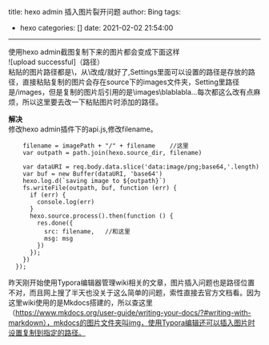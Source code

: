 title: hexo admin 插入图片裂开问题
author: Bing
tags:
  - hexo
categories: []
date: 2021-02-02 21:54:00
---
使用hexo admin截图复制下来的图片都会变成下面这样  
![upload successful]（路径）  
粘贴的图片路径都是\，从\改成/就好了,Settings里面可以设置的路径是存放的路径，直接粘贴复制的图片会存在source下的images文件夹，Setting里路径是/images，但是复制的图片后引用的是\\images\blablabla...每次都这么改有点麻烦，所以这里要去改一下粘贴图片时添加的路径。  

**解决**  
修改hexo admin插件下的api.js,修改filename。
```
    filename = imagePath + "/" + filename    //这里
    var outpath = path.join(hexo.source_dir, filename)

    var dataURI = req.body.data.slice('data:image/png;base64,'.length)
    var buf = new Buffer(dataURI, 'base64')
    hexo.log.d(`saving image to ${outpath}`)
    fs.writeFile(outpath, buf, function (err) {
      if (err) {
        console.log(err)
      }
      hexo.source.process().then(function () {
        res.done({
          src: filename,   //和这里
          msg: msg
        })
      });
    })
  });
```
昨天刚开始使用Typora编辑器管理wiki相关的文章，图片插入问题也是路径位置不对，而且网上搜了半天也没关于这么简单的问题，索性直接去官方文档看。因为这里wiki使用的是Mkdocs搭建的，所以查这里（https://www.mkdocs.org/user-guide/writing-your-docs/?#writing-with-markdown），mkdocs的图片文件夹叫img，使用Typora编辑还可以插入图片时设置复制到指定的路径。